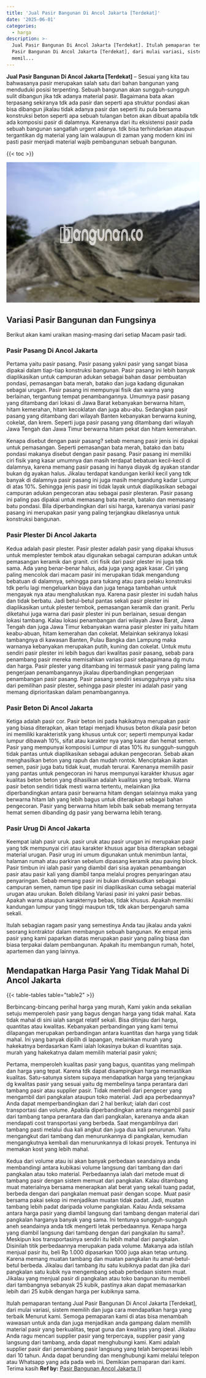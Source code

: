```yaml
---
title: 'Jual Pasir Bangunan Di Ancol Jakarta [Terdekat]'
date: '2025-06-01'
categories:
  - harga
description: >-
  Jual Pasir Bangunan Di Ancol Jakarta [Terdekat]. Itulah pemaparan tentang Jual
  Pasir Bangunan Di Ancol Jakarta [Terdekat], dari mulai variasi, sistem
  memil...
---
```


**Jual Pasir Bangunan Di Ancol Jakarta \[Terdekat\]** – Sesuai yang kita tau bahwasanya pasir merupakan salah satu dari bahan bangunan yang menduduki posisi terpenting. Sebuah bangunan akan sungguh-sungguh sulit dibangun jika tdk adanya material pasir. Bagaimana bata akan terpasang sekiranya tdk ada pasir dan seperti apa struktur pondasi akan bisa dibangun jikalau tidak adanya pasir dan seperti itu pula bersama konstruksi beton seperti apa sebuah tulangan beton akan dibuat apabila tdk ada komposisi pasir di dalamnya. Karenanya dari itu eksistensi pasir pada sebuah bangunan sangatlah urgent adanya. tdk bisa terhindarkan ataupun tergantikan dg material yang lain walaupun di zaman yang modern kini ini pasti pasir menjadi material wajib pembangunan sebuah bangunan.

{{< toc >}}

![Jual Pasir Bangunan Di Ancol Jakarta [Terdekat]](/images/jual-pasir-bangunan-14.png)

## Variasi Pasir Bangunan dan Fungsinya

Berikut akan kami uraikan masing-masing dari setiap Macam pasir tadi.

### Pasir Pasang Di Ancol Jakarta

Pertama yaitu pasir pasang. Pasir pasang yakni pasir yang sangat biasa dipakai dalam tiap-tiap konstruksi bangunan. Pasir pasang ini lebih banyak diaplikasikan untuk campuran adukan sebagai bahan dasar pembuatan pondasi, pemasangan bata merah, batako dan juga kadang digunakan sebagai urugan. Pasir pasang ini mempunyai fisik dan warna yang berlainan, tergantung tempat penambangannya. Umumnya pasir pasang yang ditambang dari lokasi di Jawa Barat kebanyakan berwarna hitam, hitam kemerahan, hitam kecoklatan dan juga abu-abu. Sedangkan pasir pasang yang ditambang dari wilayah Banten kebanyakan berwarna kuning, cokelat, dan krem. Seperti juga pasir pasang yang ditambang dari wilayah Jawa Tengah dan Jawa Timur berwarna hitam pekat dan hitam kemerahan.

Kenapa disebut dengan pasir pasang? sebab memang pasir jenis ini dipakai untuk pemasangan. Seperti pemasangan bata merah, batako dan batu pondasi makanya disebut dengan pasir pasang. Pasir pasang ini memiliki ciri fisik yang kasar umumnya dan masih terdapat bebatuan kecil-kecil di dalamnya, karena memang pasir pasang ini hanya diayak dg ayakan standar bukan dg ayakan halus. Jikalau terdapat kandungan kerikil kecil yang tdk banyak di dalamnya pasir pasang ini juga masih mengandung kadar Lumpur di atas 10%. Sehingga jenis pasir ini tidak layak untuk diaplikasikan sebagai campuran adukan pengecoran atau sebagai pasir plesteran. Pasir pasang ini paling pas dipakai untuk memasang bata merah, batako dan memasang batu pondasi. Bila diperbandingkan dari sisi harga, karenanya variasi pasir pasang ini merupakan pasir yang paling terjangkau dikelasnya untuk konstruksi bangunan.

### Pasir Plester Di Ancol Jakarta

Kedua adalah pasir plester. Pasir plester adalah pasir yang dipakai khusus untuk memplester tembok atau digunakan sebagai campuran adukan untuk pemasangan keramik dan granit. ciri fisik dari pasir plester ini juga tdk sama. Ada yang benar-benar halus, ada juga yang agak kasar. Ciri yang paling mencolok dari macam pasir ini merupakan tidak mengandung bebatuan di dalamnya, sehingga para tukang atau para pelaku konstruksi tdk perlu lagi mengeluarkan biaya dan juga tenaga tambahan untuk mengayak nya atau menghaluskan nya. Karena pasir plester ini sudah halus dan tidak berbatu. Jadi betul-betul pantas sekali pasir plester ini diaplikasikan untuk plester tembok, pemasangan keramik dan granit. Perlu diketahui juga warna dari pasir plester ini pun berlainan, sesuai dengan lokasi tambang. Kalau lokasi penambangan dari wilayah Jawa Barat, Jawa Tengah dan juga Jawa Timur kebanyakan warna pasir plester ini yaitu hitam keabu-abuan, hitam kemerahan dan cokelat. Melainkan sekiranya lokasi tambangnya di kawasan Banten, Pulau Bangka dan Lampung maka warnanya kebanyakan merupakan putih, kuning dan cokelat. Untuk mutu sendiri pasir plester ini lebih bagus dari kwalitas pasir pasang, sebab para penambang pasir mereka memisahkan variasi pasir sebagaimana dg mutu dan harga. Pasir plester yang ditambang ini termasuk pasir yang paling lama pengerjaan penambangannya jikalau diperbandingkan pengerjaan penambangan pasir pasang. Pasir pasang sendiri sesungguhnya yaitu sisa dari pemilihan pasir plester, sehingga pasir plester ini adalah pasir yang memang diprioritaskan dalam penambangannya.

### Pasir Beton Di Ancol Jakarta

Ketiga adalah pasir cor. Pasir beton ini pada hakikatnya merupakan pasir yang biasa diterapkan, akan tetapi menjadi khusus beton dikala pasir beton ini memiliki karakteristik yang khusus untuk cor; seperti mempunyai kadar lumpur dibawah 10%, sifat atau karakter nya yang kasar dan hemat semen. Pasir yang mempunyai komposisi Lumpur di atas 10% itu sungguh-sungguh tidak pantas untuk diaplikasikan sebagai adukan pengecoran. Sebab akan menghasilkan beton yang rapuh dan mudah rontok. Menciptakan ikatan semen, pasir juga batu tidak kuat, mudah terurai. Karenanya memilih pasir yang pantas untuk pengecoran ini harus mempunyai karakter khusus agar kualitas beton beton yang dihasilkan adalah kualitas yang terbaik. Warna pasir beton sendiri tidak mesti warna tertentu, melainkan jika diperbandingkan antara pasir berwarna hitam dengan selainnya maka yang berwarna hitam lah yang lebih bagus untuk diterapkan sebagai bahan pengecoran. Pasir yang berwarna hitam lebih baik sebab memang ternyata hemat semen dibanding dg pasir yang berwarna lebih terang.

### Pasir Urug Di Ancol Jakarta

Keempat ialah pasir uruk. pasir uruk atau pasir urugan ini merupakan pasir yang tdk mempunyai ciri atau karakter khusus agar bisa diterapkan sebagai material urugan. Pasir urug ini umum digunakan untuk menimbun lantai, halaman rumah atau parkiran sebelum dipasang keramik atau paving block. Pasir timbun ini ialah pasir yang diambil dari sisa ayakan penambangan pasir atau pasir kali yang diambil tanpa melalui progres penyaringan atau penyaringan. Sebab memang pasir ini bukan dimaksudkan sebagai campuran semen, namun tipe pasir ini diaplikasikan cuma sebagai material urugan atau urukan. Boleh dibilang Variasi pasir ini yakni pasir bebas. Apakah warna ataupun karakternya bebas, tidak khusus. Apakah memiliki kandungan lumpur yang tinggi maupun tdk, tdk akan berpengaruh sama sekali.

Itulah sebagian ragam pasir yang semestinya Anda tau jikalau anda yakni seorang kontraktor dalam membangun sebuah bangunan. Ke empat jenis pasir yang kami paparkan diatas merupakan pasir yang paling biasa dan biasa terpakai dalam pembangunan. Apakah itu membangun rumah, hotel, apartemen dan yang lainnya.

## Mendapatkan Harga Pasir Yang Tidak Mahal Di Ancol Jakarta

{{< table-tables table="table2" >}}

Berbincang-bincang perihal harga yang murah, Kami yakin anda sekalian setuju memperoleh pasir yang bagus dengan harga yang tidak mahal. Kata tidak mahal di sini ialah sangat relatif sekali. Bisa ditinjau dari harga, quantitas atau kwalitas. Kebanyakan perbandingan yang kami temui dilapangan merupakan perbandingan antara kuantitas dan harga yang tidak mahal. Ini yang banyak dipilih di lapangan, melainkan murah yang hakekatnya berdasarkan Kami ialah lokasinya bukan di kuantitas saja. murah yang hakekatnya dalam memilih material pasir yakni;

Pertama, memperoleh kualitas pasir yang bagus, quantitas yang melimpah dan harga yang tepat. Karena tdk dapat disampingkan harga memastikan kualitas. Satu-satunya sistem supaya mendapatkan harga yang terjangkau dg kwalitas pasir yang sesuai yaitu dg membelinya tanpa perantara dari tambang pasir atau supplier pasir. Tidak membeli dari pengecer yang mengambil dari pangkalan ataupun toko material. Jadi apa perbedaannya? Anda dapat memperbandingkan dari 2 hal berikut; ialah dari cost transportasi dan volume. Apabila diperbandingkan antara mengambil pasir dari tambang tanpa perantara dan dari pangkalan, karenanya anda akan mendapati cost transportasi yang berbeda. Saat mengambilnya dari tambang pasti melalui dua kali angkut dan juga dua kali penurunan. Yaitu mengangkut dari tambang dan menurunkannya di pangkalan, kemudian mengangkutnya kembali dan menurunkannya di lokasi proyek. Tentunya ini memakan kost yang lebih mahal.

Kedua dari volume atau isi akan banyak perbedaan seandainya anda membandingi antara kubikasi volume langsung dari tambang dan dari pangkalan atau toko material. Perbedaannya ialah dari metode muat di tambang pasir dengan sistem memuat dari pangkalan. Kalau ditambang muat materialnya bersama menerapkan alat berat yang sekali tuang padat, berbeda dengan dari pangkalan memuat pasir dengan scope. Muat pasir bersama pakai sekop ini menjadikan muatan tidak padat. Jadi, muatan tambang lebih padat daripada volume pangkalan. Kalau Anda seksama antara harga pasir yang diambil langsung dari tambang dengan material dari pangkalan harganya banyak yang sama. Ini tentunya sungguh-sungguh aneh seandainya anda tdk mengerti letak perbedaannya. Kenapa harga yang diambil langsung dari tambang dengan dari pangkalan itu sama?. Meskipun kos transportasinya sendiri itu lebih mahal dari pangkalan. Disinilah titik perbedaannya merupakan pada volume. Makanya ada istilah menjual pasir itu, beli Rp 1.000 dipasarkan 1000 juga akan tetap untung. Karena memang muatan tambang dan muatan pangkalan itu amat-betul-betul berbeda. Jikalau dari tambang itu satu kubiknya padat dan jika dari pangkalan satu kubik nya mengembang sebab perbedaan sistem muat. Jikalau yang menjual pasir di pangkalan atau toko bangunan itu membeli dari tambangnya sebanyak 25 kubik, pastinya akan dapat memasarkan lebih dari 25 kubik dengan harga per kubiknya sama.

Itulah pemaparan tentang Jual Pasir Bangunan Di Ancol Jakarta \[Terdekat\], dari mulai variasi, sistem memilih dan juga cara mendapatkan harga yang terbaik Menurut kami. Semoga pemaparan kami di atas bisa menambah wawasan untuk anda dan juga menjadikan anda gampang dalam memilih material pasir yang berkualitas, tepat guna dan kwalitas yang ideal. Jikalau Anda ragu mencari supplier pasir yang terpercaya, supplier pasir yang langsung dari tambang, anda dapat menghubungi kami. Kami adalah supplier pasir dari penambang pasir langsung yang telah beroperasi lebih dari 10 tahun. Anda dapat berunding dan menghubungi kami melalui telepon atau Whatsapp yang ada pada web ini. Demikian pemaparan dari kami. Terima kasih
**Ref by:** [Pasir Bangunan Ancol Jakarta []](https://id.wikipedia.org/wiki/Pasir)
